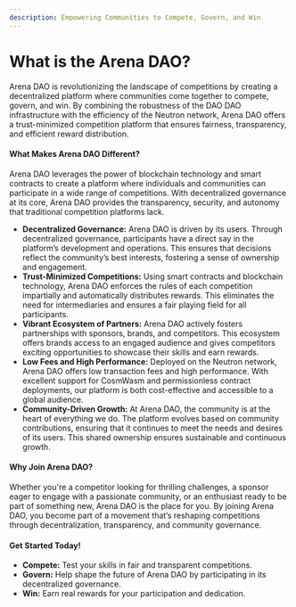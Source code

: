 ```yaml
---
description: Empowering Communities to Compete, Govern, and Win
---
```


# What is the Arena DAO?

Arena DAO is revolutionizing the landscape of competitions by creating a decentralized platform where communities come together to compete, govern, and win. By combining the robustness of the DAO DAO infrastructure with the efficiency of the Neutron network, Arena DAO offers a trust-minimized competition platform that ensures fairness, transparency, and efficient reward distribution.

#### **What Makes Arena DAO Different?**

Arena DAO leverages the power of blockchain technology and smart contracts to create a platform where individuals and communities can participate in a wide range of competitions. With decentralized governance at its core, Arena DAO provides the transparency, security, and autonomy that traditional competition platforms lack.

* **Decentralized Governance:** Arena DAO is driven by its users. Through decentralized governance, participants have a direct say in the platform’s development and operations. This ensures that decisions reflect the community’s best interests, fostering a sense of ownership and engagement.
* **Trust-Minimized Competitions:** Using smart contracts and blockchain technology, Arena DAO enforces the rules of each competition impartially and automatically distributes rewards. This eliminates the need for intermediaries and ensures a fair playing field for all participants.
* **Vibrant Ecosystem of Partners:** Arena DAO actively fosters partnerships with sponsors, brands, and competitors. This ecosystem offers brands access to an engaged audience and gives competitors exciting opportunities to showcase their skills and earn rewards.
* **Low Fees and High Performance:** Deployed on the Neutron network, Arena DAO offers low transaction fees and high performance. With excellent support for CosmWasm and permissionless contract deployments, our platform is both cost-effective and accessible to a global audience.
* **Community-Driven Growth:** At Arena DAO, the community is at the heart of everything we do. The platform evolves based on community contributions, ensuring that it continues to meet the needs and desires of its users. This shared ownership ensures sustainable and continuous growth.

#### **Why Join Arena DAO?**

Whether you're a competitor looking for thrilling challenges, a sponsor eager to engage with a passionate community, or an enthusiast ready to be part of something new, Arena DAO is the place for you. By joining Arena DAO, you become part of a movement that’s reshaping competitions through decentralization, transparency, and community governance.

#### **Get Started Today!**

* **Compete:** Test your skills in fair and transparent competitions.
* **Govern:** Help shape the future of Arena DAO by participating in its decentralized governance.
* **Win:** Earn real rewards for your participation and dedication.
